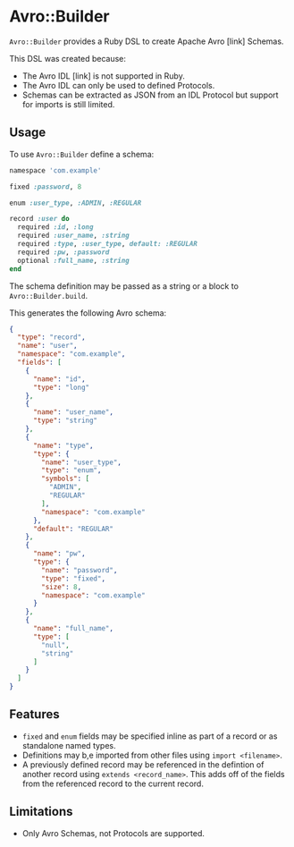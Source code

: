 # Avro::Builder

`Avro::Builder` provides a Ruby DSL to create Apache Avro [link] Schemas.

This DSL was created because:
* The Avro IDL [link] is not supported in Ruby.
* The Avro IDL can only be used to defined Protocols.
* Schemas can be extracted as JSON from an IDL Protocol but support
  for imports is still limited.

## Usage

To use `Avro::Builder` define a schema:

```ruby
namespace 'com.example'

fixed :password, 8

enum :user_type, :ADMIN, :REGULAR

record :user do
  required :id, :long
  required :user_name, :string
  required :type, :user_type, default: :REGULAR
  required :pw, :password
  optional :full_name, :string
end
```

The schema definition may be passed as a string or a block to
`Avro::Builder.build`.

This generates the following Avro schema:
```json
{
  "type": "record",
  "name": "user",
  "namespace": "com.example",
  "fields": [
    {
      "name": "id",
      "type": "long"
    },
    {
      "name": "user_name",
      "type": "string"
    },
    {
      "name": "type",
      "type": {
        "name": "user_type",
        "type": "enum",
        "symbols": [
          "ADMIN",
          "REGULAR"
        ],
        "namespace": "com.example"
      },
      "default": "REGULAR"
    },
    {
      "name": "pw",
      "type": {
        "name": "password",
        "type": "fixed",
        "size": 8,
        "namespace": "com.example"
      }
    },
    {
      "name": "full_name",
      "type": [
        "null",
        "string"
      ]
    }
  ]
}
```

## Features
* `fixed` and `enum` fields may be specified inline as part of a record
  or as standalone named types.
* Definitions may b,e imported from other files using `import <filename>`.
* A previously defined record may be referenced in the defintion of another
  record using `extends <record_name>`. This adds off of the fields from
  the referenced record to the current record.

## Limitations

* Only Avro Schemas, not Protocols are supported.
